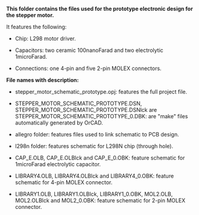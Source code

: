 **This folder contains the files used for the prototype electronic design for the stepper motor.**

It features the following:

- Chip: L298 motor driver.

- Capacitors: two ceramic 100nanoFarad and two electrolytic 1microFarad.

- Connections: one 4-pin and five 2-pin MOLEX connectors.

**File names with description:**

- stepper_motor_schematic_prototype.opj: features the full project file.

- STEPPER_MOTOR_SCHEMATIC_PROTOTYPE.DSN, STEPPER_MOTOR_SCHEMATIC_PROTOTYPE.DSNlck are STEPPER_MOTOR_SCHEMATIC_PROTOTYPE_0.DBK: are "make" files automatically generated by OrCAD.

- allegro folder: features files used to link schematic to PCB design.

- l298n folder: features schematic for L298N chip (through hole).

- CAP_E.OLB, CAP_E.OLBlck and CAP_E_0.OBK: feature schematic for 1microFarad electrolytic capacitor.

- LIBRARY4.OLB, LIBRARY4.OLBlck and LIBRARY4_0.OBK: feature schematic for 4-pin MOLEX connector.

- LIBRARY1.OLB, LIBRARY1.OLBlck, LIBRARY1_0.OBK, MOL2.OLB, MOL2.OLBlck and MOL2_0.OBK: feature schematic for 2-pin MOLEX connector.
